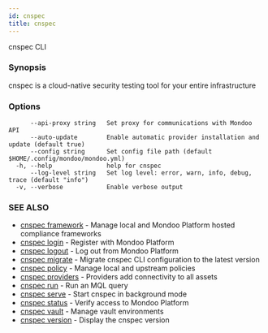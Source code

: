 ```yaml
---
id: cnspec
title: cnspec
---
```


cnspec CLI

### Synopsis

cnspec is a cloud-native security testing tool for your entire infrastructure

### Options

```
      --api-proxy string   Set proxy for communications with Mondoo API
      --auto-update        Enable automatic provider installation and update (default true)
      --config string      Set config file path (default $HOME/.config/mondoo/mondoo.yml)
  -h, --help               help for cnspec
      --log-level string   Set log level: error, warn, info, debug, trace (default "info")
  -v, --verbose            Enable verbose output
```

### SEE ALSO

- [cnspec framework](cnspec_framework.md) - Manage local and Mondoo Platform hosted compliance frameworks
- [cnspec login](cnspec_login.md) - Register with Mondoo Platform
- [cnspec logout](cnspec_logout.md) - Log out from Mondoo Platform
- [cnspec migrate](cnspec_migrate.md) - Migrate cnspec CLI configuration to the latest version
- [cnspec policy](cnspec_policy.md) - Manage local and upstream policies
- [cnspec providers](cnspec_providers.md) - Providers add connectivity to all assets
- [cnspec run](cnspec_run.md) - Run an MQL query
- [cnspec serve](cnspec_serve.md) - Start cnspec in background mode
- [cnspec status](cnspec_status.md) - Verify access to Mondoo Platform
- [cnspec vault](cnspec_vault.md) - Manage vault environments
- [cnspec version](cnspec_version.md) - Display the cnspec version
